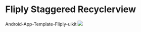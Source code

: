 # Fliply Staggered Recyclerview
Android-App-Template-Fliply-uikit
<img src="images/online _course_ui_kit.png">
